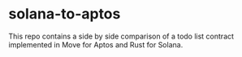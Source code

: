 # solana-to-aptos

This repo contains a side by side comparison of a todo list contract implemented in Move for Aptos and Rust for Solana.
